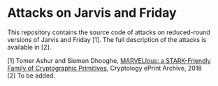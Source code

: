 # Attacks on Jarvis and Friday
This repository contains the source code of attacks on reduced-round versions of Jarvis and Friday [1]. The full description of the attacks is available in [2].

[1] Tomer Ashur and Siemen Dhooghe, [MARVELlous: a STARK-Friendly Family of Cryptographic Primitives](https://eprint.iacr.org/2018/1098.pdf), Cryptology ePrint Archive, 2018  
[2] To be added.
